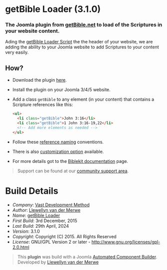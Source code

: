 # getBible Loader (3.1.0)

### The Joomla plugin from [getBible.net](https://getbible.net/joomla) to load of the Scriptures in your website content.

Ading the [getBible Loader Script](https://git.vdm.dev/getBible/loader) the the header of your website, we are adding the ability to your Joomla website to add Scriptures to your content very easily.

## How?

- Download the plugin [here](https://git.vdm.dev/getBible/loader-plugin/archive/master.zip).
- Install the plugin on your Joomla 3/4/5 website.
- Add a class `getBible` to any element (in your content) that contains a Scripture references like this:

   ```html
   <ul>
     <li class="getBible">John 3:16</li>
     <li class="getBible">1 John 3:16-19,22</li>
     <!-- Add more elements as needed -->
   </ul>
   ```
- Follow these [reference naming](https://git.vdm.dev/getBible/loader#scripture-reference-formatting) conventions.
- There is also [customization option](https://git.vdm.dev/getBible/loader#utilizing-data-attributes) available.
- For more details got to the [Biblekit documentation](https://getbible.net/loader) page.

> Support can be found at our [community support area](https://git.vdm.dev/getBible/support).

# Build Details

+ *Company*: [Vast Development Method](https://getbible.net)
+ *Author*: [Llewellyn van der Merwe](mailto:joomla@vdm.io)
+ *Name*: [getBible Loader](https://getbible.net)
+ *First Build*: 3rd December, 2015
+ *Last Build*: 29th April, 2024
+ *Version*: 3.1.0
+ *Copyright*: Copyright (C) 2015. All Rights Reserved
+ *License*: GNU/GPL Version 2 or later - http://www.gnu.org/licenses/gpl-2.0.html

> This **plugin** was build with a Joomla [Automated Component Builder](https://www.joomlacomponentbuilder.com).
> Developed by [Llewellyn van der Merwe](mailto:joomla@vdm.io)
